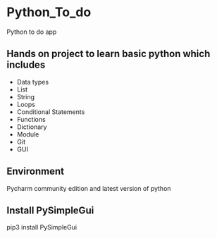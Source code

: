 # Python_To_do
Python to do app

## Hands on project to learn basic python which includes
 - Data types
 - List
 - String
 - Loops
 - Conditional Statements
 - Functions
 - Dictionary
 - Module
 - Git
 - GUI

## Environment
   Pycharm community edition and latest version of python

## Install PySimpleGui
   pip3 install PySimpleGui
